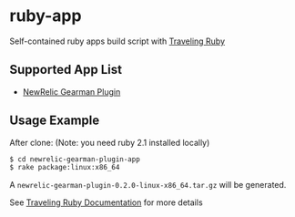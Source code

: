 # ruby-app

Self-contained ruby apps build script with [Traveling Ruby](http://phusion.github.io/traveling-ruby/)

## Supported App List

* [NewRelic Gearman Plugin](https://github.com/channelgrabber/newrelic-gearman-plugin)

## Usage Example

After clone: (Note: you need ruby 2.1 installed locally)

```bash
$ cd newrelic-gearman-plugin-app
$ rake package:linux:x86_64
```

A `newrelic-gearman-plugin-0.2.0-linux-x86_64.tar.gz` will be generated.

See [Traveling Ruby Documentation](https://github.com/phusion/traveling-ruby#getting-started) for more details
